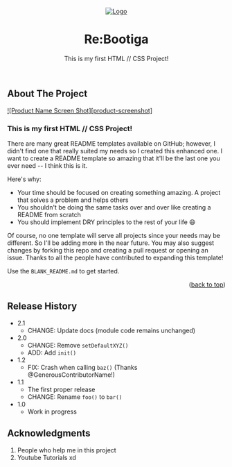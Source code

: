 <!-- LOGO PRESENTATION -->
<br />
<div align="center">
  <a href="https://github.com/Sailok25">
    <img src="algo.png" alt="Logo">
  </a>

  <h1 align="center">Re:Bootiga</h1>
  
  <p align="center">
    <p>This is my first HTML // CSS Project!</p>
    <br />
</div>



<!-- ABOUT THE PROJECT -->
## About The Project

[![Product Name Screen Shot][product-screenshot]](https://example.com)

<h3>This is my first HTML // CSS Project!</h3>

There are many great README templates available on GitHub; however, I didn't find one that really suited my needs so I created this enhanced one. I want to create a README template so amazing that it'll be the last one you ever need -- I think this is it.

Here's why:
* Your time should be focused on creating something amazing. A project that solves a problem and helps others
* You shouldn't be doing the same tasks over and over like creating a README from scratch
* You should implement DRY principles to the rest of your life :smile:

Of course, no one template will serve all projects since your needs may be different. So I'll be adding more in the near future. You may also suggest changes by forking this repo and creating a pull request or opening an issue. Thanks to all the people have contributed to expanding this template!

Use the `BLANK_README.md` to get started.

<p align="right">(<a href="#readme-top">back to top</a>)</p>



## Release History

* 2.1
    * CHANGE: Update docs (module code remains unchanged)
* 2.0
    * CHANGE: Remove `setDefaultXYZ()`
    * ADD: Add `init()`
* 1.2
    * FIX: Crash when calling `baz()` (Thanks @GenerousContributorName!)
* 1.1
    * The first proper release
    * CHANGE: Rename `foo()` to `bar()`
* 1.0
    * Work in progress



## Acknowledgments
1. People who help me in this project
2. Youtube Tutorials xd
